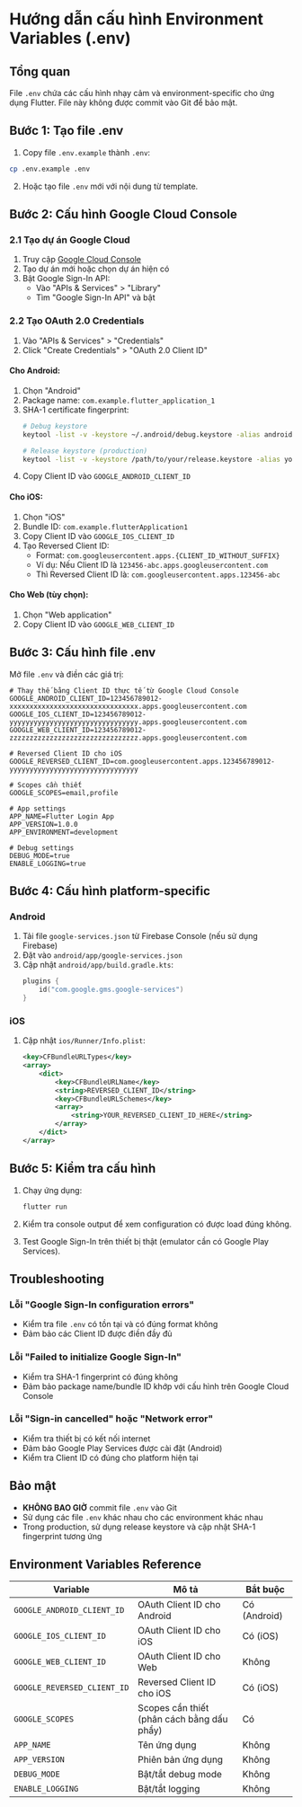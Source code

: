 # Hướng dẫn cấu hình Environment Variables (.env)

## Tổng quan

File `.env` chứa các cấu hình nhạy cảm và environment-specific cho ứng dụng Flutter. File này không được commit vào Git để bảo mật.

## Bước 1: Tạo file .env

1. Copy file `.env.example` thành `.env`:
```bash
cp .env.example .env
```

2. Hoặc tạo file `.env` mới với nội dung từ template.

## Bước 2: Cấu hình Google Cloud Console

### 2.1 Tạo dự án Google Cloud

1. Truy cập [Google Cloud Console](https://console.cloud.google.com/)
2. Tạo dự án mới hoặc chọn dự án hiện có
3. Bật Google Sign-In API:
   - Vào "APIs & Services" > "Library"
   - Tìm "Google Sign-In API" và bật

### 2.2 Tạo OAuth 2.0 Credentials

1. Vào "APIs & Services" > "Credentials"
2. Click "Create Credentials" > "OAuth 2.0 Client ID"

#### Cho Android:
1. Chọn "Android"
2. Package name: `com.example.flutter_application_1`
3. SHA-1 certificate fingerprint:
   ```bash
   # Debug keystore
   keytool -list -v -keystore ~/.android/debug.keystore -alias androiddebugkey -storepass android -keypass android
   
   # Release keystore (production)
   keytool -list -v -keystore /path/to/your/release.keystore -alias your-alias
   ```
4. Copy Client ID vào `GOOGLE_ANDROID_CLIENT_ID`

#### Cho iOS:
1. Chọn "iOS"
2. Bundle ID: `com.example.flutterApplication1`
3. Copy Client ID vào `GOOGLE_IOS_CLIENT_ID`
4. Tạo Reversed Client ID:
   - Format: `com.googleusercontent.apps.{CLIENT_ID_WITHOUT_SUFFIX}`
   - Ví dụ: Nếu Client ID là `123456-abc.apps.googleusercontent.com`
   - Thì Reversed Client ID là: `com.googleusercontent.apps.123456-abc`

#### Cho Web (tùy chọn):
1. Chọn "Web application"
2. Copy Client ID vào `GOOGLE_WEB_CLIENT_ID`

## Bước 3: Cấu hình file .env

Mở file `.env` và điền các giá trị:

```env
# Thay thế bằng Client ID thực tế từ Google Cloud Console
GOOGLE_ANDROID_CLIENT_ID=123456789012-xxxxxxxxxxxxxxxxxxxxxxxxxxxxxxxx.apps.googleusercontent.com
GOOGLE_IOS_CLIENT_ID=123456789012-yyyyyyyyyyyyyyyyyyyyyyyyyyyyyyyy.apps.googleusercontent.com
GOOGLE_WEB_CLIENT_ID=123456789012-zzzzzzzzzzzzzzzzzzzzzzzzzzzzzzzz.apps.googleusercontent.com

# Reversed Client ID cho iOS
GOOGLE_REVERSED_CLIENT_ID=com.googleusercontent.apps.123456789012-yyyyyyyyyyyyyyyyyyyyyyyyyyyyyyyy

# Scopes cần thiết
GOOGLE_SCOPES=email,profile

# App settings
APP_NAME=Flutter Login App
APP_VERSION=1.0.0
APP_ENVIRONMENT=development

# Debug settings
DEBUG_MODE=true
ENABLE_LOGGING=true
```

## Bước 4: Cấu hình platform-specific

### Android

1. Tải file `google-services.json` từ Firebase Console (nếu sử dụng Firebase)
2. Đặt vào `android/app/google-services.json`
3. Cập nhật `android/app/build.gradle.kts`:
   ```kotlin
   plugins {
       id("com.google.gms.google-services")
   }
   ```

### iOS

1. Cập nhật `ios/Runner/Info.plist`:
   ```xml
   <key>CFBundleURLTypes</key>
   <array>
       <dict>
           <key>CFBundleURLName</key>
           <string>REVERSED_CLIENT_ID</string>
           <key>CFBundleURLSchemes</key>
           <array>
               <string>YOUR_REVERSED_CLIENT_ID_HERE</string>
           </array>
       </dict>
   </array>
   ```

## Bước 5: Kiểm tra cấu hình

1. Chạy ứng dụng:
   ```bash
   flutter run
   ```

2. Kiểm tra console output để xem configuration có được load đúng không.

3. Test Google Sign-In trên thiết bị thật (emulator cần có Google Play Services).

## Troubleshooting

### Lỗi "Google Sign-In configuration errors"
- Kiểm tra file `.env` có tồn tại và có đúng format không
- Đảm bảo các Client ID được điền đầy đủ

### Lỗi "Failed to initialize Google Sign-In"
- Kiểm tra SHA-1 fingerprint có đúng không
- Đảm bảo package name/bundle ID khớp với cấu hình trên Google Cloud Console

### Lỗi "Sign-in cancelled" hoặc "Network error"
- Kiểm tra thiết bị có kết nối internet
- Đảm bảo Google Play Services được cài đặt (Android)
- Kiểm tra Client ID có đúng cho platform hiện tại

## Bảo mật

- **KHÔNG BAO GIỜ** commit file `.env` vào Git
- Sử dụng các file `.env` khác nhau cho các environment khác nhau
- Trong production, sử dụng release keystore và cập nhật SHA-1 fingerprint tương ứng

## Environment Variables Reference

| Variable | Mô tả | Bắt buộc |
|----------|-------|----------|
| `GOOGLE_ANDROID_CLIENT_ID` | OAuth Client ID cho Android | Có (Android) |
| `GOOGLE_IOS_CLIENT_ID` | OAuth Client ID cho iOS | Có (iOS) |
| `GOOGLE_WEB_CLIENT_ID` | OAuth Client ID cho Web | Không |
| `GOOGLE_REVERSED_CLIENT_ID` | Reversed Client ID cho iOS | Có (iOS) |
| `GOOGLE_SCOPES` | Scopes cần thiết (phân cách bằng dấu phẩy) | Có |
| `APP_NAME` | Tên ứng dụng | Không |
| `APP_VERSION` | Phiên bản ứng dụng | Không |
| `DEBUG_MODE` | Bật/tắt debug mode | Không |
| `ENABLE_LOGGING` | Bật/tắt logging | Không |
